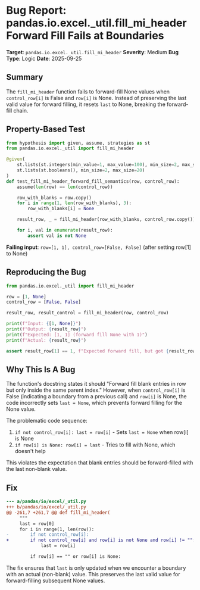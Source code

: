 # Bug Report: pandas.io.excel._util.fill_mi_header Forward Fill Fails at Boundaries

**Target**: `pandas.io.excel._util.fill_mi_header`
**Severity**: Medium
**Bug Type**: Logic
**Date**: 2025-09-25

## Summary

The `fill_mi_header` function fails to forward-fill None values when `control_row[i]` is False and `row[i]` is None. Instead of preserving the last valid value for forward filling, it resets `last` to None, breaking the forward-fill chain.

## Property-Based Test

```python
from hypothesis import given, assume, strategies as st
from pandas.io.excel._util import fill_mi_header

@given(
    st.lists(st.integers(min_value=1, max_value=100), min_size=2, max_size=20),
    st.lists(st.booleans(), min_size=2, max_size=20)
)
def test_fill_mi_header_forward_fill_semantics(row, control_row):
    assume(len(row) == len(control_row))

    row_with_blanks = row.copy()
    for i in range(1, len(row_with_blanks), 3):
        row_with_blanks[i] = None

    result_row, _ = fill_mi_header(row_with_blanks, control_row.copy())

    for i, val in enumerate(result_row):
        assert val is not None
```

**Failing input**: `row=[1, 1], control_row=[False, False]` (after setting row[1] to None)

## Reproducing the Bug

```python
from pandas.io.excel._util import fill_mi_header

row = [1, None]
control_row = [False, False]

result_row, result_control = fill_mi_header(row, control_row)

print(f"Input: {[1, None]}")
print(f"Output: {result_row}")
print(f"Expected: [1, 1] (forward fill None with 1)")
print(f"Actual: {result_row}")

assert result_row[1] == 1, f"Expected forward fill, but got {result_row[1]}"
```

## Why This Is A Bug

The function's docstring states it should "Forward fill blank entries in row but only inside the same parent index." However, when `control_row[i]` is False (indicating a boundary from a previous call) and `row[i]` is None, the code incorrectly sets `last = None`, which prevents forward filling for the None value.

The problematic code sequence:
1. `if not control_row[i]: last = row[i]` - Sets `last = None` when row[i] is None
2. `if row[i] is None: row[i] = last` - Tries to fill with None, which doesn't help

This violates the expectation that blank entries should be forward-filled with the last non-blank value.

## Fix

```diff
--- a/pandas/io/excel/_util.py
+++ b/pandas/io/excel/_util.py
@@ -261,7 +261,7 @@ def fill_mi_header(
     """
     last = row[0]
     for i in range(1, len(row)):
-        if not control_row[i]:
+        if not control_row[i] and row[i] is not None and row[i] != "":
             last = row[i]

         if row[i] == "" or row[i] is None:
```

The fix ensures that `last` is only updated when we encounter a boundary with an actual (non-blank) value. This preserves the last valid value for forward-filling subsequent None values.